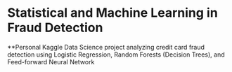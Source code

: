 # Statistical and Machine Learning in Fraud Detection
**Personal Kaggle Data Science project analyzing credit card fraud detection using Logistic Regression, Random Forests (Decision Trees), and Feed-forward Neural Network
